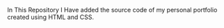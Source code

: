 In This Repository I Have added the source code of my personal portfolio created using HTML and CSS.
